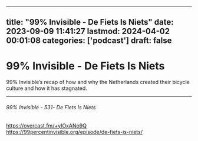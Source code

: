 
---
title: "99% Invisible - De Fiets Is Niets"
date: 2023-09-09 11:41:27
lastmod: 2024-04-02 00:01:08
categories: ['podcast']
draft: false
---


# 99% Invisible - De Fiets Is Niets

99% Invisible’s recap of how and why the Netherlands created their bicycle culture and how it has stagnated.

---
###### 99% Invisible - 531- De Fiets Is Niets

https://overcast.fm/+yIOxANo9Q  
https://99percentinvisible.org/episode/de-fiets-is-niets/

<!-- #public #podcast #99 percent invisible# -->

<!-- {BearID:77AE65AC-1540-4D51-8930-327B43AD1327} -->
